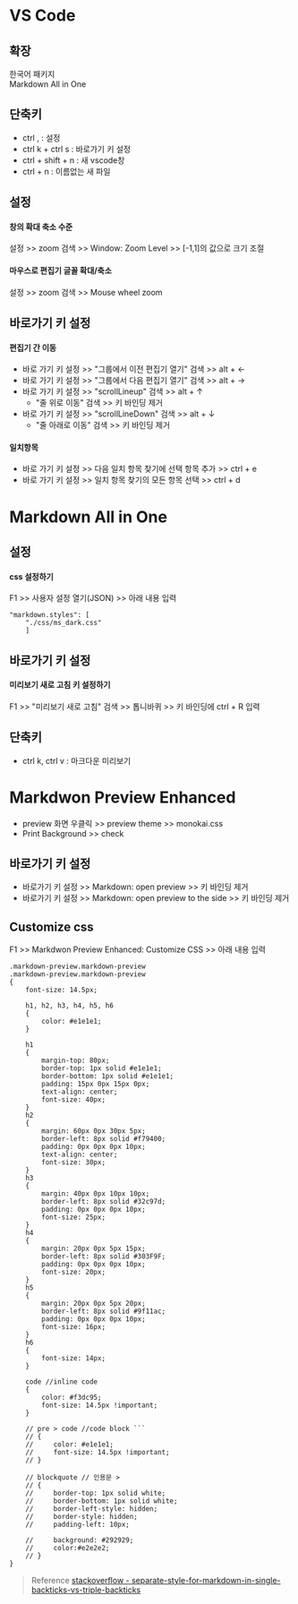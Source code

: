 # VS Code
## 확장
한국어 패키지  
Markdown All in One

## 단축키
* ctrl , : 설정
* ctrl k + ctrl s : 바로가기 키 설정 
* ctrl + shift + n : 새 vscode창
* ctrl + n : 이름없는 새 파일

## 설정
#### 창의 확대 축소 수준  
설정 >> zoom 검색 >> Window: Zoom Level >> [-1,1]의 값으로 크기 조절

#### 마우스로 편집기 글꼴 확대/축소  
설정 >> zoom 검색 >> Mouse wheel zoom

## 바로가기 키 설정
#### 편집기 간 이동  
* 바로 가기 키 설정 >> "그룹에서 이전 편집기 열기" 검색 >> alt + $\leftarrow$   
* 바로 가기 키 설정 >> "그룹에서 다음 편집기 열기" 검색 >> alt + $\rightarrow$ 
* 바로 가기 키 설정 >> "scrollLineup" 검색 >> alt + $\uparrow$ 
  * "줄 위로 이동" 검색 >> 키 바인딩 제거
* 바로 가기 키 설정 >> "scrollLineDown" 검색 >> alt + $\downarrow$ 
  * "줄 아래로 이동" 검색 >> 키 바인딩 제거

#### 일치항목
* 바로 가기 키 설정 >> 다음 일치 항목 찾기에 선택 항목 추가 >> ctrl + e  
* 바로 가기 키 설정 >> 일치 항목 찾기의 모든 항목 선택 >> ctrl + d  

# Markdown All in One
## 설정
#### css 설정하기
F1 >> 사용자 설정 열기(JSON) >> 아래 내용 입력
```
"markdown.styles": [
    "./css/ms_dark.css"
    ]
```

## 바로가기 키 설정
#### 미리보기 새로 고침 키 설정하기  
F1 >> "미리보기 새로 고침" 검색 >> 톱니바퀴 >> 키 바인딩에 ctrl + R 입력

## 단축키
* ctrl k, ctrl v : 마크다운 미리보기

# Markdwon Preview Enhanced

* preview 화면 우클릭 >> preview theme >> monokai.css
* Print Background >> check

## 바로가기 키 설정
* 바로가기 키 설정 >> Markdown: open preview >> 키 바인딩 제거
* 바로가기 키 설정 >> Markdown: open preview to the side >> 키 바인딩 제거

## Customize css
F1 >> Markdwon Preview Enhanced: Customize CSS >> 아래 내용 입력
```
.markdown-preview.markdown-preview 
.markdown-preview.markdown-preview 
{
    font-size: 14.5px;     

    h1, h2, h3, h4, h5, h6 
    {        
        color: #e1e1e1;	
    }

    h1	
    {
        margin-top: 80px;
        border-top: 1px solid #e1e1e1;                
        border-bottom: 1px solid #e1e1e1;
        padding: 15px 0px 15px 0px;        
        text-align: center;
        font-size: 40px;
    }
    h2	
    {
        margin: 60px 0px 30px 5px;
        border-left: 8px solid #f79400;
        padding: 0px 0px 0px 10px;       
        text-align: center;
        font-size: 30px;
    }
    h3	
    {
        margin: 40px 0px 10px 10px;
        border-left: 8px solid #32c97d;
        padding: 0px 0px 0px 10px;        
        font-size: 25px;
    }
    h4	
    {        
        margin: 20px 0px 5px 15px;
        border-left: 8px solid #303F9F;
        padding: 0px 0px 0px 10px;        
        font-size: 20px;
    }
    h5	
    {
        margin: 20px 0px 5px 20px;
        border-left: 8px solid #9f11ac;            
        padding: 0px 0px 0px 10px;        
        font-size: 16px;
    }
    h6	
    {
        font-size: 14px;
    }

    code //inline code
    {
        color: #f3dc95;
        font-size: 14.5px !important;
    }

    // pre > code //code block ```
    // {
    //     color: #e1e1e1;	        
    //     font-size: 14.5px !important;
    // }
    
    // blockquote // 인용문 >
    // {
    //     border-top: 1px solid white;
    //     border-bottom: 1px solid white;
    //     border-left-style: hidden;
    //     border-style: hidden;    
    //     padding-left: 10px;
       
    //     background: #292929;
    //     color:#e2e2e2;
    // }
}

```
> Reference
> [stackoverflow - separate-style-for-markdown-in-single-backticks-vs-triple-backticks](https://stackoverflow.com/questions/49703670/separate-style-for-markdown-in-single-backticks-vs-triple-backticks-using-the-m)